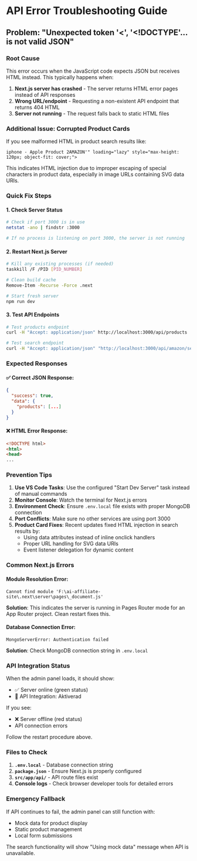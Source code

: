 # API Error Troubleshooting Guide

## Problem: "Unexpected token '<', '<!DOCTYPE'... is not valid JSON"

### Root Cause
This error occurs when the JavaScript code expects JSON but receives HTML instead. This typically happens when:

1. **Next.js server has crashed** - The server returns HTML error pages instead of API responses
2. **Wrong URL/endpoint** - Requesting a non-existent API endpoint that returns 404 HTML
3. **Server not running** - The request falls back to static HTML files

### Additional Issue: Corrupted Product Cards
If you see malformed HTML in product search results like:
```
iphone - Apple Product 2AMAZON'" loading="lazy" style="max-height: 120px; object-fit: cover;">
```

This indicates HTML injection due to improper escaping of special characters in product data, especially in image URLs containing SVG data URIs.

### Quick Fix Steps

#### 1. Check Server Status
```bash
# Check if port 3000 is in use
netstat -ano | findstr :3000

# If no process is listening on port 3000, the server is not running
```

#### 2. Restart Next.js Server
```bash
# Kill any existing processes (if needed)
taskkill /F /PID [PID_NUMBER]

# Clean build cache
Remove-Item -Recurse -Force .next

# Start fresh server
npm run dev
```

#### 3. Test API Endpoints
```bash
# Test products endpoint
curl -H "Accept: application/json" http://localhost:3000/api/products

# Test search endpoint
curl -H "Accept: application/json" "http://localhost:3000/api/amazon/search?keywords=test"
```

### Expected Responses

#### ✅ Correct JSON Response:
```json
{
  "success": true,
  "data": {
    "products": [...]
  }
}
```

#### ❌ HTML Error Response:
```html
<!DOCTYPE html>
<html>
<head>
...
```

### Prevention Tips

1. **Use VS Code Tasks**: Use the configured "Start Dev Server" task instead of manual commands
2. **Monitor Console**: Watch the terminal for Next.js errors
3. **Environment Check**: Ensure `.env.local` file exists with proper MongoDB connection
4. **Port Conflicts**: Make sure no other services are using port 3000
5. **Product Card Fixes**: Recent updates fixed HTML injection in search results by:
   - Using data attributes instead of inline onclick handlers
   - Proper URL handling for SVG data URIs
   - Event listener delegation for dynamic content

### Common Next.js Errors

#### Module Resolution Error:
```
Cannot find module 'F:\ai-affiliate-site\.next\server\pages\_document.js'
```
**Solution**: This indicates the server is running in Pages Router mode for an App Router project. Clean restart fixes this.

#### Database Connection Error:
```
MongoServerError: Authentication failed
```  
**Solution**: Check MongoDB connection string in `.env.local`

### API Integration Status

When the admin panel loads, it should show:
- ✅ Server online (green status)
- 🔌 API Integration: Aktiverad

If you see:
- ❌ Server offline (red status)
- API connection errors

Follow the restart procedure above.

### Files to Check

1. **`.env.local`** - Database connection string
2. **`package.json`** - Ensure Next.js is properly configured
3. **`src/app/api/`** - API route files exist
4. **Console logs** - Check browser developer tools for detailed errors

### Emergency Fallback

If API continues to fail, the admin panel can still function with:
- Mock data for product display
- Static product management
- Local form submissions

The search functionality will show "Using mock data" message when API is unavailable.
